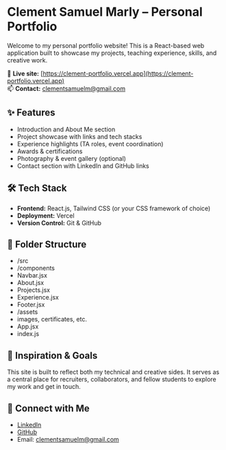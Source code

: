 # Clement Samuel Marly – Personal Portfolio

Welcome to my personal portfolio website! This is a React-based web application built to showcase my projects, teaching experience, skills, and creative work.

🚀 **Live site:** [https://clement-portfolio.vercel.app](https://clement-portfolio.vercel.app)  
📫 **Contact:** clementsamuelm@gmail.com

## ✨ Features

- Introduction and About Me section
- Project showcase with links and tech stacks
- Experience highlights (TA roles, event coordination)
- Awards & certifications
- Photography & event gallery (optional)
- Contact section with LinkedIn and GitHub links

## 🛠️ Tech Stack

- **Frontend:** React.js, Tailwind CSS (or your CSS framework of choice)
- **Deployment:** Vercel
- **Version Control:** Git & GitHub

## 📁 Folder Structure

- /src
- /components
- Navbar.jsx
- About.jsx
- Projects.jsx
- Experience.jsx
- Footer.jsx
- /assets
- images, certificates, etc.
- App.jsx
- index.js


## 🧠 Inspiration & Goals

This site is built to reflect both my technical and creative sides. It serves as a central place for recruiters, collaborators, and fellow students to explore my work and get in touch.

## 🔗 Connect with Me

- [LinkedIn](https://linkedin.com/in/clement-samuel-marly-370aab256)
- [GitHub](https://github.com/yourusername)
- Email: clementsamuelm@gmail.com

